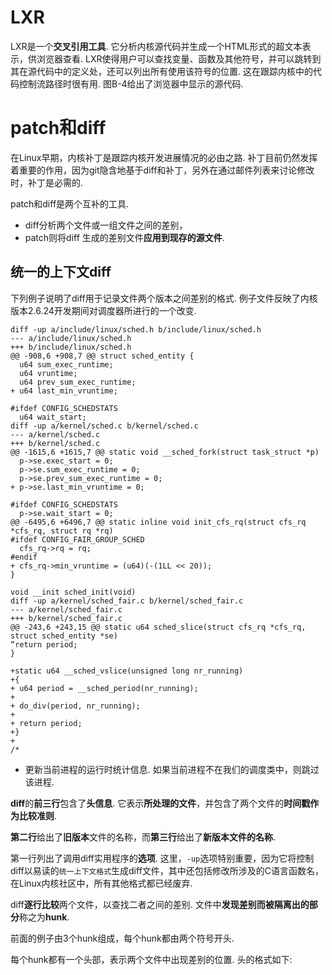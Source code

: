
# LXR

LXR是一个**交叉引用工具**. 它分析内核源代码并生成一个HTML形式的超文本表示，供浏览器查看. LXR使得用户可以查找变量、函数及其他符号，并可以跳转到其在源代码中的定义处，还可以列出所有使用该符号的位置. 这在跟踪内核中的代码控制流路径时很有用. 图B-4给出了浏览器中显示的源代码. 

# patch和diff

在Linux早期，内核补丁是跟踪内核开发进展情况的必由之路. 补丁目前仍然发挥着重要的作用，因为git隐含地基于diff和补丁，另外在通过邮件列表来讨论修改时，补丁是必需的. 

patch和diff是两个互补的工具. 

- diff分析两个文件或一组文件之间的差别，
- patch则将diff 生成的差别文件**应用到现存的源文件**. 

## 统一的上下文diff

下列例子说明了diff用于记录文件两个版本之间差别的格式. 例子文件反映了内核版本2.6.24开发期间对调度器所进行的一个改变. 

```
diff -up a/include/linux/sched.h b/include/linux/sched.h
--- a/include/linux/sched.h
+++ b/include/linux/sched.h
@@ -908,6 +908,7 @@ struct sched_entity {
  u64 sum_exec_runtime;
  u64 vruntime;
  u64 prev_sum_exec_runtime;
+ u64 last_min_vruntime;

#ifdef CONFIG_SCHEDSTATS
  u64 wait_start;
diff -up a/kernel/sched.c b/kernel/sched.c
--- a/kernel/sched.c
+++ b/kernel/sched.c
@@ -1615,6 +1615,7 @@ static void __sched_fork(struct task_struct *p)
  p->se.exec_start = 0;
  p->se.sum_exec_runtime = 0;
  p->se.prev_sum_exec_runtime = 0;
+ p->se.last_min_vruntime = 0;

#ifdef CONFIG_SCHEDSTATS
  p->se.wait_start = 0;
@@ -6495,6 +6496,7 @@ static inline void init_cfs_rq(struct cfs_rq *cfs_rq, struct rq *rq)
#ifdef CONFIG_FAIR_GROUP_SCHED
  cfs_rq->rq = rq;
#endif
+ cfs_rq->min_vruntime = (u64)(-(1LL << 20));
}

void __init sched_init(void)
diff -up a/kernel/sched_fair.c b/kernel/sched_fair.c
--- a/kernel/sched_fair.c
+++ b/kernel/sched_fair.c
@@ -243,6 +243,15 @@ static u64 sched_slice(struct cfs_rq *cfs_rq, struct sched_entity *se)
“return period;
}

+static u64 __sched_vslice(unsigned long nr_running)
+{
+ u64 period = __sched_period(nr_running);
+
+ do_div(period, nr_running);
+
+ return period;
+}
+
/*
```

* 更新当前进程的运行时统计信息. 如果当前进程不在我们的调度类中，则跳过该进程. 

**diff**的**前三行**包含了**头信息**. 它表示**所处理的文件**，并包含了两个文件的**时间戳作为比较准则**.  

**第二行**给出了**旧版本**文件的名称，而**第三行**给出了**新版本文件的名称**. 

第一行列出了调用diff实用程序的**选项**. 这里，`-up`选项特别重要，因为它将控制diff以易读的`统一上下文格式`生成diff文件，其中还包括修改所涉及的C语言函数名，在Linux内核社区中，所有其他格式都已经废弃. 

diff**逐行比较**两个文件，以查找二者之间的差别. 文件中**发现差别而被隔离出的部分**称之为**hunk**. 

前面的例子由3个hunk组成，每个hunk都由两个符号开头. 

每个hunk都有一个头部，表示两个文件中出现差别的位置. 头的格式如下: